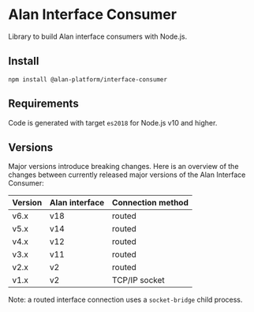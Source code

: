 # Alan Interface Consumer

Library to build Alan interface consumers with Node.js.

## Install

`npm install @alan-platform/interface-consumer`

## Requirements
Code is generated with target `es2018` for Node.js v10 and higher.

## Versions
Major versions introduce breaking changes. Here is an overview of the changes between currently released major versions of the Alan Interface Consumer:

| Version | Alan interface | Connection method |
| ------- | -------------- | ----------------- |
| v6.x    | v18            | routed            |
| v5.x    | v14            | routed            |
| v4.x    | v12            | routed            |
| v3.x    | v11            | routed            |
| v2.x    | v2             | routed            |
| v1.x    | v2             | TCP/IP socket     |

Note: a routed interface connection uses a `socket-bridge` child process.
